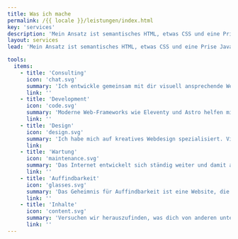 ```yaml
---
title: Was ich mache
permalink: /{{ locale }}/leistungen/index.html
key: 'services'
description: 'Mein Ansatz ist semantisches HTML, etwas CSS und eine Prise JavaScript. Ich lege Wert auf Leistung, Barrierefreiheit, intuitive Bedienung und langfristigen Kundenservice. Und: Webseiten sollen Spaß machen!'
layout: services
lead: 'Mein Ansatz ist semantisches HTML, etwas CSS und eine Prise JavaScript. Ich lege Wert auf Leistung, Barrierefreiheit, intuitive Bedienung und langfristigen Kundenservice. Und: Webseiten sollen Spaß machen!'

tools:
  items:
    - title: 'Consulting'
      icon: 'chat.svg'
      summary: 'Ich entwickle gemeinsam mit dir visuell ansprechende Websites, die auf dich persönlich zugeschnitten sind und deinen Besuchern einen stimmigen Eindruck von dir und deinem Angebot vermitteln.'
      link: ''
    - title: 'Development'
      icon: 'code.svg'
      summary: 'Moderne Web-Frameworks wie Eleventy und Astro helfen mir, Websites auf der Grundlage von semantischem HTML, CSS und JavaScript zu erstellen.'
      link: ''
    - title: 'Design'
      icon: 'design.svg'
      summary: 'Ich habe mich auf kreatives Webdesign spezialisiert. Visuell spannende Websites, die Spaß machen, und einfach zu bedienen sind.'
      link:
    - title: 'Wartung'
      icon: 'maintenance.svg'
      summary: 'Das Internet entwickelt sich ständig weiter und damit auch die Tools, die wir zur Erstellung von Websites verwenden. Ich kümmere mich darum, dass meine Websites langanhaltend optimal funktionieren und sicher sind.'
      link: ''
    - title: 'Auffindbarkeit'
      icon: 'glasses.svg'
      summary: 'Das Geheimnis für Auffindbarkeit ist eine Website, die in jeder Hinsicht gut ist: Technisch perfekt, schnell und sicher, semantisch strukturiert, mit ehrlich guten Inhalten. '
      link: ''
    - title: 'Inhalte'
      icon: 'content.svg'
      summary: 'Versuchen wir herauszufinden, was dich von anderen unterscheidet. Etwas Persönliches, das sich auf die Essenz oder die Philosophie des Projekts oder Produkts bezieht.'
      link: ''
---
```

